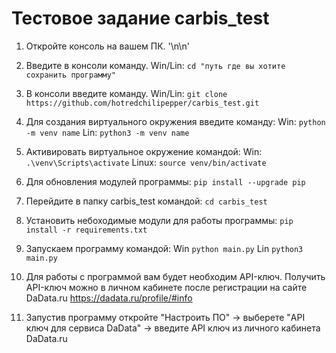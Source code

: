 # Тестовое задание carbis_test


1. Откройте консоль на вашем ПК. '\n\n'

2. Введите в консоли команду.
Win/Lin:
    `cd "путь где вы хотите сохранить программу"`

3. В консоли введите команду.
Win/Lin:
    `git clone https://github.com/hotredchilipepper/carbis_test.git`

4. Для создания виртуального окружения введите команду:
Win:
    `python -m venv name`
Lin:
    `python3 -m venv name`

5. Активировать виртуальное окружение командой:
Win:
    `.\venv\Scripts\activate`
Linux:
    `source venv/bin/activate`

6. Для обновления модулей программы:
    `pip install --upgrade pip`

7. Перейдите в папку carbis_test командой:
    `cd carbis_test`

8. Установить небоходимые модули для работы программы:
    `pip install -r requirements.txt`

9. Запускаем программу командой:
Win
    `python main.py`
Lin
    `python3 main.py`

10. Для работы с программой вам будет необходим API-ключ. Получить API-ключ можно в личном кабинете после регистрации на сайте DaData.ru
https://dadata.ru/profile/#info

11. Запустив программу откройте "Настроить ПО" -> выберете "API ключ для сервиса DaData" -> введите API ключ из личного кабинета DaData.ru